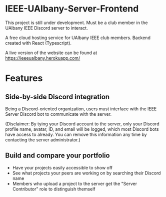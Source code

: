 # IEEE-UAlbany-Server-Frontend

This project is still under development. Must be a club member in the UAlbany IEEE Discord server to interact.

A free cloud hosting service for UAlbany IEEE club members. Backend created with React (Typescript).

A live version of the website can be found at https://ieeeualbany.herokuapp.com/

# Features

## Side-by-side Discord integration

Being a Discord-oriented organization, users must interface with the IEEE Server Discord bot to communicate with the server.

(Disclaimer: By tying your Discord account to the server, only your Discord profile name, avatar, ID, and email will be logged, which most Discord bots have access to already. You can remove this information any time by contacting the server administrator.)


## Build and compare your portfolio
* Have your projects easily accessible to show off
* See what projects your peers are working on by searching their Discord name
* Members who upload a project to the server get the "Server Contributor" role to distinguish themself
